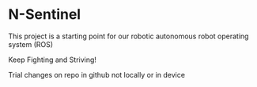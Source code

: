 # N-Sentinel
This project is a starting point for our robotic autonomous robot operating system (ROS)

Keep Fighting and Striving!

Trial changes on repo in github not locally or in device
